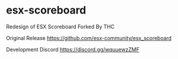 # esx-scoreboard
Redesign of ESX Scoreboard
Forked By THC

Original Release https://github.com/esx-community/esx_scoreboard

Development Discord https://discord.gg/wquuewzZMF
